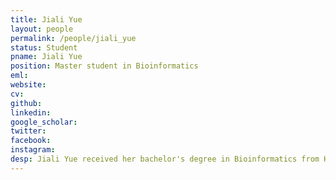 ```yaml
---
title: Jiali Yue
layout: people
permalink: /people/jiali_yue
status: Student
pname: Jiali Yue
position: Master student in Bioinformatics
eml: 
website: 
cv: 
github: 
linkedin:
google_scholar: 
twitter: 
facebook: 
instagram:
desp: Jiali Yue received her bachelor's degree in Bioinformatics from Hunan Agricultural University in 2019. Her research focuses on processing tumor-related scRNA-seq datasets and exploring the relationship between tumor cells and the microenvironment. Recently, she is working on integrating scRNA-seq data on Cervical Cancer to explore the potential resistant mechanism.
---
```

